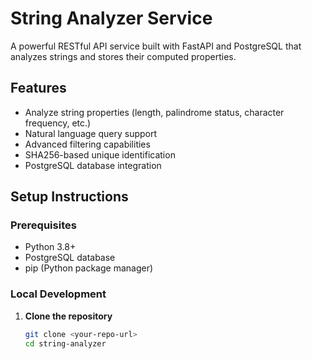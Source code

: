 # String Analyzer Service

A powerful RESTful API service built with FastAPI and PostgreSQL that analyzes strings and stores their computed properties.

## Features

- Analyze string properties (length, palindrome status, character frequency, etc.)
- Natural language query support
- Advanced filtering capabilities
- SHA256-based unique identification
- PostgreSQL database integration

## Setup Instructions

### Prerequisites

- Python 3.8+
- PostgreSQL database
- pip (Python package manager)

### Local Development

1. **Clone the repository**
   ```bash
   git clone <your-repo-url>
   cd string-analyzer
   ```
